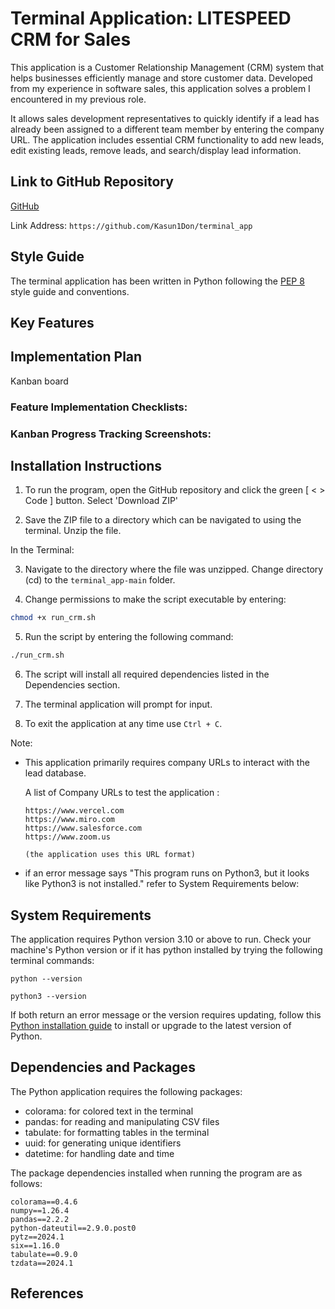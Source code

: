 # Terminal Application: LITESPEED CRM for Sales

This application is a Customer Relationship Management (CRM) system that helps businesses efficiently manage and store customer data. Developed from my experience in software sales, this application solves a problem I encountered in my previous role.

It allows sales development representatives to quickly identify if a lead has already been assigned to a different team member by entering the company URL. The application includes essential CRM functionality to add new leads, edit existing leads, remove leads, and search/display lead information.

## Link to GitHub Repository

[GitHub](https://github.com/Kasun1Don/terminal_app)


Link Address: `https://github.com/Kasun1Don/terminal_app`

## Style Guide

The terminal application has been written in Python following the [PEP 8](https://peps.python.org/pep-0008/) style guide and conventions.

## Key Features

## Implementation Plan
Kanban board 

### Feature Implementation Checklists:

### Kanban Progress Tracking Screenshots:

## Installation Instructions

1. To run the program, open the GitHub repository and click the green [ < > Code ] button. Select 'Download ZIP'

2. Save the ZIP file to a directory which can be navigated to using the terminal. Unzip the file.

In the Terminal:

3. Navigate to the directory where the file was unzipped. Change directory (cd) to the `terminal_app-main` folder.

4. Change permissions to make the script executable by entering:
```bash
chmod +x run_crm.sh
```
5. Run the script by entering the following command:
```bash
./run_crm.sh
```

6. The script will install all required dependencies listed in the Dependencies section.

7. The terminal application will prompt for input.

8. To exit the application at any time use `Ctrl + C`.

Note: 

* This application primarily requires company URLs to interact with the lead database.

    A list of Company URLs to test the application :

    ```
    https://www.vercel.com
    https://www.miro.com
    https://www.salesforce.com
    https://www.zoom.us

    (the application uses this URL format)
    ```

* if an error message says "This program runs on Python3, but it looks like Python3 is not installed." refer to System Requirements below:

## System Requirements

The application requires Python version 3.10 or above to run. Check your machine's Python version or if it has python installed by trying the following terminal commands:

```
python --version

python3 --version
```
If both return an error message or the version requires updating, follow this [Python installation guide](https://wiki.python.org/moin/BeginnersGuide/Download) to install or upgrade to the latest version of Python.


## Dependencies and Packages

The Python application requires the following packages:

* colorama: for colored text in the terminal
* pandas: for reading and manipulating CSV files
* tabulate: for formatting tables in the terminal
* uuid: for generating unique identifiers
* datetime: for handling date and time

The package dependencies installed when running the program are as follows:
```
colorama==0.4.6
numpy==1.26.4
pandas==2.2.2
python-dateutil==2.9.0.post0
pytz==2024.1
six==1.16.0
tabulate==0.9.0
tzdata==2024.1
```

## References

